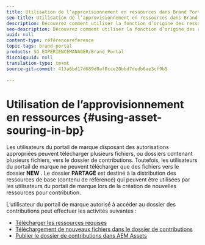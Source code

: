 ```yaml
---
title: Utilisation de l’approvisionnement en ressources dans Brand Portal
seo-title: Utilisation de l’approvisionnement en ressources dans Brand Portal
description: Découvrez comment utiliser la fonction d’origine des ressources, télécharger des ressources dans le dossier des contributions et publier le dossier des contributions dans AEM Assets dans le portail de marque.
seo-description: Découvrez comment utiliser la fonction d’origine des ressources, télécharger des ressources dans le dossier des contributions et publier le dossier des contributions dans AEM Assets dans le portail de marque.
uuid: null
content-type: référencereference
topic-tags: brand-portal
products: SG_EXPERIENCEMANAGER/Brand_Portal
discoiquuid: null
translation-type: tm+mt
source-git-commit: 413a6bd17d689d0af0cce20bbd7dedb6ae3cf9b5

---
```



# Utilisation de l’approvisionnement en ressources {#using-asset-souring-in-bp}

Les utilisateurs du portail de marque disposant des autorisations appropriées peuvent télécharger plusieurs fichiers, ou dossiers contenant plusieurs fichiers, vers le dossier de contributions. Toutefois, les utilisateurs du portail de marque ne peuvent télécharger que des fichiers vers le dossier **NEW** . Le dossier **PARTAGÉ** est destiné à la distribution des ressources de base (contenu de référence) qui peuvent être utilisées par les utilisateurs du portail de marque lors de la création de nouvelles ressources pour contribution.

L’utilisateur du portail de marque autorisé à accéder au dossier des contributions peut effectuer les activités suivantes :

* [Télécharger les ressources requises](brand-portal-download-asset-requirements.md)
* [Téléchargement de nouveaux fichiers dans le dossier de contributions](brand-portal-upload-assets-to-contribution-folder.md)
* [Publier le dossier de contributions dans AEM Assets](brand-portal-publish-contribution-folder-to-aem-assets.md)